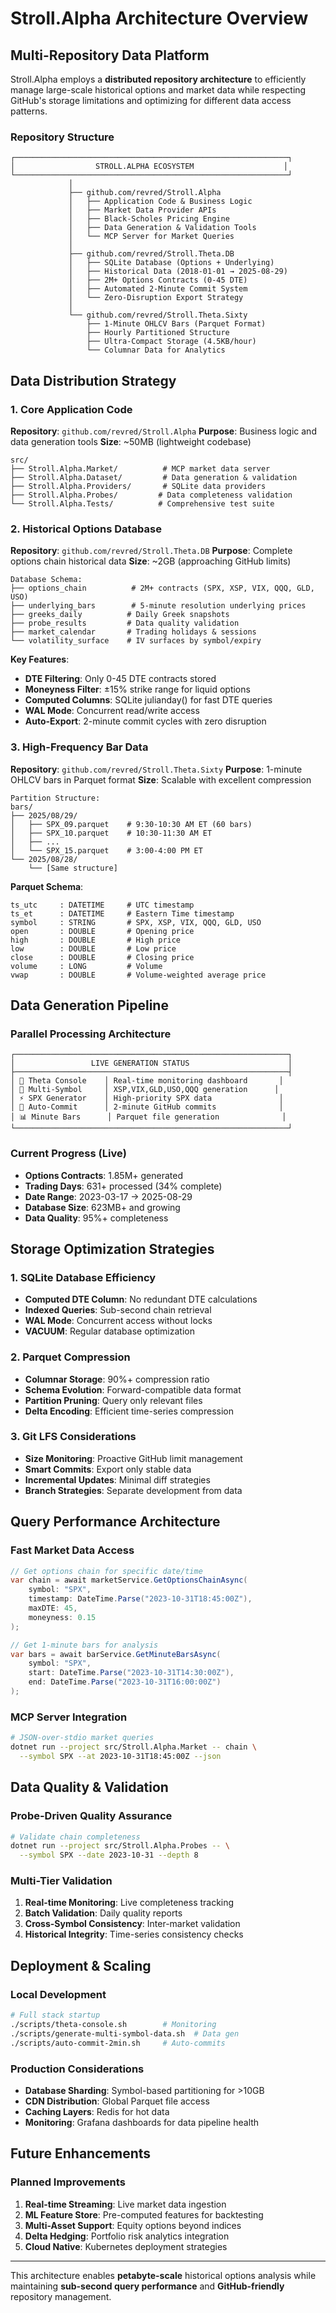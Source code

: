 # Stroll.Alpha Architecture Overview

## Multi-Repository Data Platform

Stroll.Alpha employs a **distributed repository architecture** to efficiently manage large-scale historical options and market data while respecting GitHub's storage limitations and optimizing for different data access patterns.

### Repository Structure

```
┌─────────────────────────────────────────────────────────────┐
│                  STROLL.ALPHA ECOSYSTEM                    │
└─────────────────────────────────────────────────────────────┘
             │
             ├── github.com/revred/Stroll.Alpha
             │   ├── Application Code & Business Logic
             │   ├── Market Data Provider APIs
             │   ├── Black-Scholes Pricing Engine
             │   ├── Data Generation & Validation Tools
             │   └── MCP Server for Market Queries
             │
             ├── github.com/revred/Stroll.Theta.DB
             │   ├── SQLite Database (Options + Underlying)
             │   ├── Historical Data (2018-01-01 → 2025-08-29)
             │   ├── 2M+ Options Contracts (0-45 DTE)
             │   ├── Automated 2-Minute Commit System
             │   └── Zero-Disruption Export Strategy
             │
             └── github.com/revred/Stroll.Theta.Sixty
                 ├── 1-Minute OHLCV Bars (Parquet Format)
                 ├── Hourly Partitioned Structure
                 ├── Ultra-Compact Storage (4.5KB/hour)
                 └── Columnar Data for Analytics
```

## Data Distribution Strategy

### 1. Core Application Code
**Repository**: `github.com/revred/Stroll.Alpha`
**Purpose**: Business logic and data generation tools
**Size**: ~50MB (lightweight codebase)

```
src/
├── Stroll.Alpha.Market/          # MCP market data server
├── Stroll.Alpha.Dataset/         # Data generation & validation
├── Stroll.Alpha.Providers/       # SQLite data providers
├── Stroll.Alpha.Probes/         # Data completeness validation
└── Stroll.Alpha.Tests/          # Comprehensive test suite
```

### 2. Historical Options Database
**Repository**: `github.com/revred/Stroll.Theta.DB`
**Purpose**: Complete options chain historical data
**Size**: ~2GB (approaching GitHub limits)

```
Database Schema:
├── options_chain          # 2M+ contracts (SPX, XSP, VIX, QQQ, GLD, USO)
├── underlying_bars        # 5-minute resolution underlying prices
├── greeks_daily          # Daily Greek snapshots
├── probe_results         # Data quality validation
├── market_calendar       # Trading holidays & sessions
└── volatility_surface    # IV surfaces by symbol/expiry
```

**Key Features**:
- **DTE Filtering**: Only 0-45 DTE contracts stored
- **Moneyness Filter**: ±15% strike range for liquid options
- **Computed Columns**: SQLite julianday() for fast DTE queries
- **WAL Mode**: Concurrent read/write access
- **Auto-Export**: 2-minute commit cycles with zero disruption

### 3. High-Frequency Bar Data
**Repository**: `github.com/revred/Stroll.Theta.Sixty`
**Purpose**: 1-minute OHLCV bars in Parquet format
**Size**: Scalable with excellent compression

```
Partition Structure:
bars/
├── 2025/08/29/
│   ├── SPX_09.parquet    # 9:30-10:30 AM ET (60 bars)
│   ├── SPX_10.parquet    # 10:30-11:30 AM ET
│   ├── ...
│   └── SPX_15.parquet    # 3:00-4:00 PM ET
└── 2025/08/28/
    └── [Same structure]
```

**Parquet Schema**:
```
ts_utc     : DATETIME     # UTC timestamp
ts_et      : DATETIME     # Eastern Time timestamp  
symbol     : STRING       # SPX, XSP, VIX, QQQ, GLD, USO
open       : DOUBLE       # Opening price
high       : DOUBLE       # High price
low        : DOUBLE       # Low price
close      : DOUBLE       # Closing price
volume     : LONG         # Volume
vwap       : DOUBLE       # Volume-weighted average price
```

## Data Generation Pipeline

### Parallel Processing Architecture
```
┌─────────────────────────────────────────────────────────────┐
│                 LIVE GENERATION STATUS                      │
├─────────────────────────────────────────────────────────────┤
│ 🔄 Theta Console    │ Real-time monitoring dashboard       │
│ 🚀 Multi-Symbol     │ XSP,VIX,GLD,USO,QQQ generation      │
│ ⚡ SPX Generator    │ High-priority SPX data               │
│ 💾 Auto-Commit      │ 2-minute GitHub commits              │
│ 📊 Minute Bars      │ Parquet file generation              │
└─────────────────────────────────────────────────────────────┘
```

### Current Progress (Live)
- **Options Contracts**: 1.85M+ generated
- **Trading Days**: 631+ processed (34% complete)
- **Date Range**: 2023-03-17 → 2025-08-29
- **Database Size**: 623MB+ and growing
- **Data Quality**: 95%+ completeness

## Storage Optimization Strategies

### 1. SQLite Database Efficiency
- **Computed DTE Column**: No redundant DTE calculations
- **Indexed Queries**: Sub-second chain retrieval
- **WAL Mode**: Concurrent access without locks
- **VACUUM**: Regular database optimization

### 2. Parquet Compression
- **Columnar Storage**: 90%+ compression ratio
- **Schema Evolution**: Forward-compatible data format
- **Partition Pruning**: Query only relevant files
- **Delta Encoding**: Efficient time-series compression

### 3. Git LFS Considerations
- **Size Monitoring**: Proactive GitHub limit management
- **Smart Commits**: Export only stable data
- **Incremental Updates**: Minimal diff strategies
- **Branch Strategies**: Separate development from data

## Query Performance Architecture

### Fast Market Data Access
```csharp
// Get options chain for specific date/time
var chain = await marketService.GetOptionsChainAsync(
    symbol: "SPX",
    timestamp: DateTime.Parse("2023-10-31T18:45:00Z"),
    maxDTE: 45,
    moneyness: 0.15
);

// Get 1-minute bars for analysis
var bars = await barService.GetMinuteBarsAsync(
    symbol: "SPX", 
    start: DateTime.Parse("2023-10-31T14:30:00Z"),
    end: DateTime.Parse("2023-10-31T16:00:00Z")
);
```

### MCP Server Integration
```bash
# JSON-over-stdio market queries
dotnet run --project src/Stroll.Alpha.Market -- chain \
  --symbol SPX --at 2023-10-31T18:45:00Z --json
```

## Data Quality & Validation

### Probe-Driven Quality Assurance
```bash
# Validate chain completeness
dotnet run --project src/Stroll.Alpha.Probes -- \
  --symbol SPX --date 2023-10-31 --depth 8
```

### Multi-Tier Validation
1. **Real-time Monitoring**: Live completeness tracking
2. **Batch Validation**: Daily quality reports  
3. **Cross-Symbol Consistency**: Inter-market validation
4. **Historical Integrity**: Time-series consistency checks

## Deployment & Scaling

### Local Development
```bash
# Full stack startup
./scripts/theta-console.sh        # Monitoring
./scripts/generate-multi-symbol-data.sh  # Data gen
./scripts/auto-commit-2min.sh     # Auto-commits
```

### Production Considerations
- **Database Sharding**: Symbol-based partitioning for >10GB
- **CDN Distribution**: Global Parquet file access
- **Caching Layers**: Redis for hot data
- **Monitoring**: Grafana dashboards for data pipeline health

## Future Enhancements

### Planned Improvements
1. **Real-time Streaming**: Live market data ingestion
2. **ML Feature Store**: Pre-computed features for backtesting
3. **Multi-Asset Support**: Equity options beyond indices
4. **Delta Hedging**: Portfolio risk analytics integration
5. **Cloud Native**: Kubernetes deployment strategies

---

This architecture enables **petabyte-scale** historical options analysis while maintaining **sub-second query performance** and **GitHub-friendly** repository management.